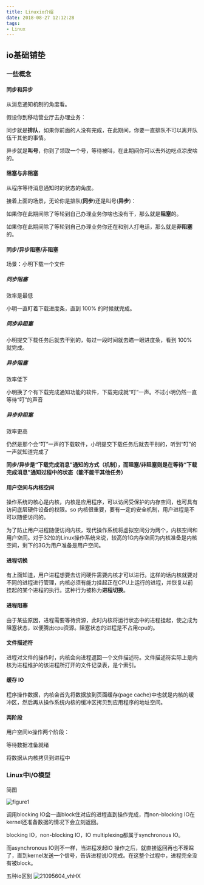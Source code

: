 ```yaml
---
title: Linuxio介绍
date: 2018-08-27 12:12:28
tags:
- Linux
---
```


## io基础铺垫

### 一些概念

#### 同步和异步

从消息通知机制的角度看。

假设你到移动营业厅去办理业务：

同步就是**排队**，如果你前面的人没有完成，在此期间，你要一直排队不可以离开队伍干其他的事情。

异步就是**叫号**，你到了领取一个号，等待被叫，在此期间你可以去外边吃点凉皮啥的。

<!--more-->
#### 阻塞与非阻塞

从程序等待消息通知时的状态的角度。

接着上面的场景，无论你是排队(**同步**)还是叫号(**异步**)：

如果你在此期间除了等轮到自己办理业务你啥也没有干，那么就是**阻塞**的。

如果你在此期间除了等轮到自己办理业务你还在和别人打电话，那么就是**非阻塞**的。

#### 同步/异步阻塞/非阻塞

场景：小明下载一个文件

##### 同步阻塞

效率是最低

小明一直盯着下载进度条，直到 100% 的时候就完成。

##### 同步非阻塞

小明提交下载任务后就去干别的，每过一段时间就去瞄一眼进度条，看到 100% 就完成。

##### 异步阻塞

效率低下

小明换了个有下载完成通知功能的软件，下载完成就“叮”一声。不过小明仍然一直等待“叮”的声音

##### 异步非阻塞

效率更高

仍然是那个会“叮”一声的下载软件，小明提交下载任务后就去干别的，听到“叮”的一声就知道完成了

**同步/异步是“下载完成消息”通知的方式（机制），而阻塞/非阻塞则是在等待“下载完成消息”通知过程中的状态（能不能干其他任务）**

#### 用户空间与内核空间

操作系统的核心是内核，内核是应用程序，可以访问受保护的内存空间，也可具有访问底层硬件设备的权限。so 内核很重要，要有一定的安全机制，用户进程是不可以随便访问的。

为了防止用户进程随便访问内核，现代操作系统将虚拟空间分为两个，内核空间和用户空间。对于32位的Linux操作系统来说，较高的1G内存空间为内核准备是内核空间，剩下的3G为用户准备是用户空间。


#### 进程切换

有上面知道，用户进程想要去访问硬件需要内核才可以进行。这样的话内核就要对不同的进程进行管理，内核必须有能力挂起正在CPU上运行的进程，并恢复以前挂起的某个进程的执行。这种行为被称为**进程切换**。

#### 进程阻塞

由于某些原因，进程需要等待资源，此时内核将运行状态中的进程挂起，使之成为阻塞状态，以便腾出cpu资源。阻塞状态的进程是不占用cpu的。

#### 文件描述符

进程对文件的操作时，内核会向进程返回一个文件描述符。文件描述符实际上是内核为进程维护的该进程所打开的文件记录表，是个索引。

#### 缓存 IO

程序操作数据，内核会首先将数据放到页面缓存(page cache)中也就是内核的缓冲区，然后再从操作系统内核的缓冲区拷贝到应用程序的地址空间。

#### 两阶段

用户空间io操作两个阶段：

等待数据准备就绪

将数据从内核拷贝到进程中

### Linux中I/O模型

简图

![figure1](https://qiniu.li-rui.top/figure1.gif)

调用blocking IO会一直block住对应的进程直到操作完成，而non-blocking IO在kernel还准备数据的情况下会立刻返回。

blocking IO，non-blocking IO，IO multiplexing都属于synchronous IO。

而asynchronous IO则不一样，当进程发起IO 操作之后，就直接返回再也不理睬了，直到kernel发送一个信号，告诉进程说IO完成。在这整个过程中，进程完全没有被block。

五种io区别
![21095604_vhHX](https://qiniu.li-rui.top/21095604_vhHX.png)